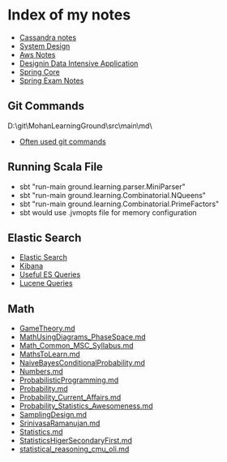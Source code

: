 # Index of my notes

* [Cassandra notes](https://github.com/mohanmca/cassandra_playground/blob/master/README.md)
* [System Design](https://github.com/mohanmca/professional_certification/blob/master/SystemDesign/System_Design_Anki.md)
* [Aws Notes](https://github.com/mohanmca/professional_certification/blob/master/aws/aws_exam_checklist.md)
* [Designin Data Intensive Application](https://github.com/mohanmca/professional_certification/blob/master/SystemDesign/DesigningDataIntensiveApplication.md)
* [Spring Core](https://github.com/mohanmca/MohanLearningGround/blob/master/src/main/md/Tools/Spring5/SpringFramework.md)
* [Spring Exam Notes](https://github.com/mohanmca/professional_certification/blob/master/spring/exam_checklist.md)


## Git Commands

D:\git\MohanLearningGround\src\main\md\
* [Often used git commands](https://github.com/mohanmca/MohanLearningGround/blob/master/src/main/md/git/git_reference.md)

## Running Scala File

* sbt "run-main ground.learning.parser.MiniParser"
* sbt "run-main ground.learning.Combinatorial.NQueens"
* sbt "run-main ground.learning.Combinatorial.PrimeFactors"
* sbt would use .jvmopts file for memory configuration


## Elastic Search

* [Elastic Search](https://github.com/mohanmca/MohanLearningGround/blob/master/src/main/md/Tools/Search/elasticsearch.md)
* [Kibana](https://github.com/mohanmca/MohanLearningGround/blob/master/src/main/md/Tools/Search/kibana.md)
* [Useful ES Queries](https://github.com/mohanmca/MohanLearningGround/blob/master/src/main/md/Tools/Search/most_useful_es_query.md)
* [Lucene Queries](https://github.com/mohanmca/MohanLearningGround/blob/master/src/main/md/Tools/Search/Lucene.md)

## Math

* [GameTheory.md](https://github.com/mohanmca/MohanLearningGround/blob/master/src/main/md/Math/GameTheory.md)
* [MathUsingDiagrams_PhaseSpace.md](https://github.com/mohanmca/MohanLearningGround/blob/master/src/main/md/Math/MathUsingDiagrams_PhaseSpace.md)
* [Math_Common_MSC_Syllabus.md](https://github.com/mohanmca/MohanLearningGround/blob/master/src/main/md/Math/Math_Common_MSC_Syllabus.md)
* [MathsToLearn.md](https://github.com/mohanmca/MohanLearningGround/blob/master/src/main/md/Math/MathsToLearn.md)
* [NaiveBayesConditionalProbability.md](https://github.com/mohanmca/MohanLearningGround/blob/master/src/main/md/Math/NaiveBayesConditionalProbability.md)
* [Numbers.md](https://github.com/mohanmca/MohanLearningGround/blob/master/src/main/md/Math/Numbers.md)
* [ProbabilisticProgramming.md](https://github.com/mohanmca/MohanLearningGround/blob/master/src/main/md/Math/ProbabilisticProgramming.md)
* [Probability.md](https://github.com/mohanmca/MohanLearningGround/blob/master/src/main/md/Math/Probability.md)
* [Probability_Current_Affairs.md](https://github.com/mohanmca/MohanLearningGround/blob/master/src/main/md/Math/Probability_Current_Affairs.md)
* [Probability_Statistics_Awesomeness.md](https://github.com/mohanmca/MohanLearningGround/blob/master/src/main/md/Math/Probability_Statistics_Awesomeness.md)
* [SamplingDesign.md](https://github.com/mohanmca/MohanLearningGround/blob/master/src/main/md/Math/SamplingDesign.md)
* [SrinivasaRamanujan.md](https://github.com/mohanmca/MohanLearningGround/blob/master/src/main/md/Math/SrinivasaRamanujan.md)
* [Statistics.md](https://github.com/mohanmca/MohanLearningGround/blob/master/src/main/md/Math/Statistics.md)
* [StatisticsHigerSecondaryFirst.md](https://github.com/mohanmca/MohanLearningGround/blob/master/src/main/md/Math/StatisticsHigerSecondaryFirst.md)
* [statistical_reasoning_cmu_oli.md](https://github.com/mohanmca/MohanLearningGround/blob/master/src/main/md/Math/statistical_reasoning_cmu_oli.md)